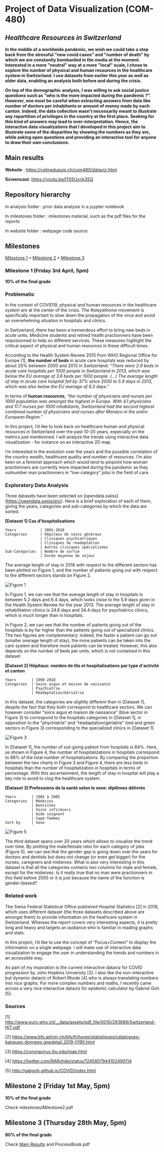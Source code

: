 # Project of Data Visualization (COM-480)

## _Healthcare Resources in Switzerland_

**In the middle of a worldwide pandemic, we wish we could take a step back from the stressful "new covid cases" and "number of death" by which we are constantly bombarded in the media at the moment. Interested in a more "neutral" way at a more "local" scale, I chose to explore the number of physical and human resources in the healthcare system in Switzerland. I use datasets from earlier this year as well as older data, enabling an analysis both before and during the crisis.**

**On top of the demographic analysis, I was willing to ask social justice questions such as "who is the more impacted during the pandemic ?”. However, one must be careful when extracting answers from data like number of doctors per inhabitants or amount of money made by each canton. Indeed, the data collection wasn’t necessarily meant to illustrate any repartition of privileges in the country at the first place. Seeking for this kind of answers may lead to over-interpretation. Hence, the interactive data visualizations that I developed in this project aim to illustrate some of the disparities by showing the numbers as they are, while asking open questions and providing an interactive tool for anyone to draw their own conclusions.**

## Main results
**Website** :  https://celinedupuis.ch/com480/dataviz.html

**Screencast**: https://youtu.be/lT05Uxnk3SQ

## Repository hierarchy
In analysis folder : prior data analysis in a juypter notebook

In milestones folder : milestones material, such as the pdf files for the reports

In website folder : webpage code source

## Milestones

[Milestone 1](#milestone-1-friday-3rd-april-5pm) • [Milestone 2](#milestone-2-friday-1st-may-5pm) • [Milestone 3](#milestone-3-thursday-28th-may-5pm)

### Milestone 1 (Friday 3rd April, 5pm)
**10% of the final grade**

### Problematic
In the context of COVID19, physical and human resources in the healthcare system are at the center of the crisis. The _#stayathome_ movement is specifically important to slow down the propagation of the virus and avoid an overwhelming situation in hospitals and clinics. 

In Switzerland, there has been a tremendous effort to bring new beds in acute units. Medicine students and retired health practionners have been requisionned to help on different services. These measures highlight the critical aspect of physical and human resources in these difficult times. 

According to the Health System Review 2015 from WHO Regional Office for Europe [1], **the number of beds** in acute care hospitals was reduced by about 20% between 2000 and 2013 in Switzerland: _“There were 2.9 beds in acute care hospitals per 1000 people in Switzerland in 2013, which was below the EU average of 3.6 beds per 1000 people. (…) The average length of stay in acute care hosptial fell by 37% since 2000 to 5.9 days in 2013, which was also below the EU average of 6.3 days.”_ 

In terms of **human resources**, _“the number of physicians and nurses per 1000 population was amongst the highest in Europe. With 4.1 physicians and 17.7 nurses per 1000 inhabitants, Switzerland had the second highest combined number of physicians and nurses after Monaco in the entire European Region.”_

In this project, I’d like to look back on healthcare human and physical resources  in Switzerland over the past 10-20 years, especially on the metrics just mentionned. I will analyze the trends using interactive data visualization - for instance on an interactive 2D map. 

I’m interested in the evolution over the years and the possible correlation of the country wealth, healthcare quality and number of resources. I’m also keen on a feminist approach which would tend to pinpoint how woman practionners are currently more impacted during the pandemic as they outnumber man practionners in “low-category” jobs in the field of care.

### Exploratory Data Analysis

Three datasets have been selected on [opendata.swiss] (https://opendata.swiss/en/). Here is a brief exploration of each of them, giving the years, categories and sub-categories by which the data are sorted.

**[Dataset 1] Cas d’hospitalisations**

    Years           | 2001-2018
    Categories      | Hôpitaux de soins généraux
                    | Cliniques psychiatriques
                    | Cliniques de réadaptation
                    | Autres cliniques spécialisées
    Sub-Categories  | Nombre de sortie
                    | Durée moyenne de séjour
	 
The average length of stay in 2018 with respect to the different sectors has been plotted on Figure 1, and the number of patients going out with respect to the different sectors stands on Figure 2. 

![Figure 1](/milestones/figure/Figure12.png)

In Figure 1, we can see that the average length of stay in hospitals is between 5.2 days and 6.4 days, which looks close to the 5.9 days given in the Health System Review for the year 2013. The average length of stay in rehabilitation clinics is 24.6 days and 34.4 days for psychiatrics clinics, which is much longer than in hospitals. 

In Figure 2, we can see that the number of patients going out of the hospitals is by far higher than the patients going out of specialized clinics. The two figures are complementary: indeed, the faster a patient can go out (smaller average length of stay), the more patients can be taken into the care system and therefore more patients can be treated. However, this also depends on the number of beds per units, which is not contained in this dataset.

**[Dataset 2] Hôpitaux: nombre de lits et hospitalisations par type d'activité et canton**

	Years       | 1998-2018
	Categories  | Soins aigus et maison de naissance
	            | Psychiatrie													
                | Réadaptation/Gériatrie

In this dataset, the categories are slightly different than in [Dataset 1], despite the fact that they both correspond to healthcare sectors. We can however consider “soins aigus et maison de naissance” (blue sector in Figure 3) to correspond to the hospitals categories in [Dataset 1], in opposition to the  “phychiatrie” and “réadaptation/gériatrie” (red and green sectors in Figure 3) corresponding to the specialized clinics in [Dataset 1]. 

![Figure 3](/milestones/figure/Figure34.png)

In [Dataset 1], the number of out-going patient from hospitals is 84%. Here, as shown in Figure 4, the number of hospitalizations in hospitals correspond to 88% of the total number of hospitalizations. By comparing the proportion between the two charts in Figure 3 and Figure 4, there are less beds in hospitals than the number of hospitalization in hospitals in terms of percentage. With this ascertainment, the length of stay in hospital will play a key role to avoid to clog the healthcare system.

**[Dataset 3] Professions de la santé selon le sexe: diplômes délivrés**

    Years       | 1985 à 2005
	Categories  | Médecins
	            | Dentistes
	            | Soins infirmiers
	            | Aide soignant
	            | Sage-femmes
	Sort by     | Sexe

![Figure 5](/milestones/figure/Figure5.png)


The third dataset spans over 20 years which allows to visualize the trend over time. By plotting the male/female ratio for each category of jobs (Figure 5), we can see that the gender gap is going down over the years for doctors and dentists but does not change (or even get bigger) for the nurses, caregivers and midwives. What is also very interesting in this dataset is that all the categories contains two columns for male and female, except for the midwives. Is it really true that no man were practionners in this field before 2005 or it is just because the name of the function is gender-biased?

### Related work
The Swiss Federal Statistical Office published Hospital Statistics [2] in 2018, which uses different dataset (the three datasets described above are amongst them) to provide information on the heathcare system in Switzerland. Whereas the report covers very interesting aspects, it is pretty long and heavy and targets an audiance who is familiar in reading graphs and stats. 

In this project, I’d like to use the concept of “Focus+Context” to display the information on a single webpage. I will make use of interactive data visualization to engage the user in understanding the trends and numbers in an accessible way.

As part of my inspiration is the current interactive dataviz for COVID progression by John Hopkins University [3]. I also like the non-interactive but dynamic dataviz of Robert Rhode [4] who is always translating numbers into nice graphs. For more complex numbers and maths, I recently came across a very nice interactive dataviz for epidemic calculator by Gabriel Goh [5].

### Sources
[1] http://www.euro.who.int/__data/assets/pdf_file/0010/293689/Switzerland-HiT.pdf

[2] https://www.bfs.admin.ch/bfs/fr/home/statistiques/catalogues-banques-donnees.gnpdetail.2019-0190.html

[3] https://coronavirus.jhu.edu/map.html

[4] https://twitter.com/RARohde/status/1245807944102490114

[5] http://gabgoh.github.io/COVID/index.html

## Milestone 2 (Friday 1st May, 5pm)
**10% of the final grade**

Check milestones/Milestone2.pdf

## Milestone 3 (Thursday 28th May, 5pm)
**80% of the final grade**

Check [Main Results](#main-results) and ProcessBook.pdf








